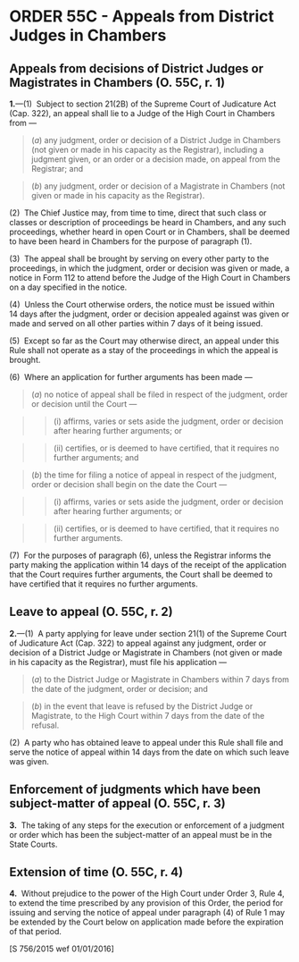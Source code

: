 # ORDER 55C - Appeals from District Judges in Chambers

## Appeals from decisions of District Judges or Magistrates in Chambers (O. 55C, r. 1)

**1.**—(1)  Subject to section 21(2B) of the Supreme Court of Judicature Act (Cap. 322), an appeal shall lie to a Judge of the High Court in Chambers from —

>(_a_) any judgment, order or decision of a District Judge in Chambers (not given or made in his capacity as the Registrar), including a judgment given, or an order or a decision made, on appeal from the Registrar; and

>(_b_) any judgment, order or decision of a Magistrate in Chambers (not given or made in his capacity as the Registrar).



(2)  The Chief Justice may, from time to time, direct that such class or classes or description of proceedings be heard in Chambers, and any such proceedings, whether heard in open Court or in Chambers, shall be deemed to have been heard in Chambers for the purpose of paragraph (1).



(3)  The appeal shall be brought by serving on every other party to the proceedings, in which the judgment, order or decision was given or made, a notice in Form 112 to attend before the Judge of the High Court in Chambers on a day specified in the notice.



(4)  Unless the Court otherwise orders, the notice must be issued within 14 days after the judgment, order or decision appealed against was given or made and served on all other parties within 7 days of it being issued.



(5)  Except so far as the Court may otherwise direct, an appeal under this Rule shall not operate as a stay of the proceedings in which the appeal is brought.



(6)  Where an application for further arguments has been made —

>(_a_) no notice of appeal shall be filed in respect of the judgment, order or decision until the Court —

>>(i) affirms, varies or sets aside the judgment, order or decision after hearing further arguments; or

>>(ii) certifies, or is deemed to have certified, that it requires no further arguments; and

>(_b_) the time for filing a notice of appeal in respect of the judgment, order or decision shall begin on the date the Court —

>>(i) affirms, varies or sets aside the judgment, order or decision after hearing further arguments; or

>>(ii) certifies, or is deemed to have certified, that it requires no further arguments.



(7)  For the purposes of paragraph (6), unless the Registrar informs the party making the application within 14 days of the receipt of the application that the Court requires further arguments, the Court shall be deemed to have certified that it requires no further arguments.

## Leave to appeal (O. 55C, r. 2)

**2.**—(1)  A party applying for leave under section 21(1) of the Supreme Court of Judicature Act (Cap. 322) to appeal against any judgment, order or decision of a District Judge or Magistrate in Chambers (not given or made in his capacity as the Registrar), must file his application —

>(_a_) to the District Judge or Magistrate in Chambers within 7 days from the date of the judgment, order or decision; and

>(_b_) in the event that leave is refused by the District Judge or Magistrate, to the High Court within 7 days from the date of the refusal.



(2)  A party who has obtained leave to appeal under this Rule shall file and serve the notice of appeal within 14 days from the date on which such leave was given.

## Enforcement of judgments which have been subject-matter of appeal (O. 55C, r. 3)

**3.**  The taking of any steps for the execution or enforcement of a judgment or order which has been the subject-matter of an appeal must be in the State Courts.

## Extension of time (O. 55C, r. 4)

**4.**  Without prejudice to the power of the High Court under Order 3, Rule 4, to extend the time prescribed by any provision of this Order, the period for issuing and serving the notice of appeal under paragraph (4) of Rule 1 may be extended by the Court below on application made before the expiration of that period.

<div class="amendNote">[S 756/2015 wef 01/01/2016]</div>
